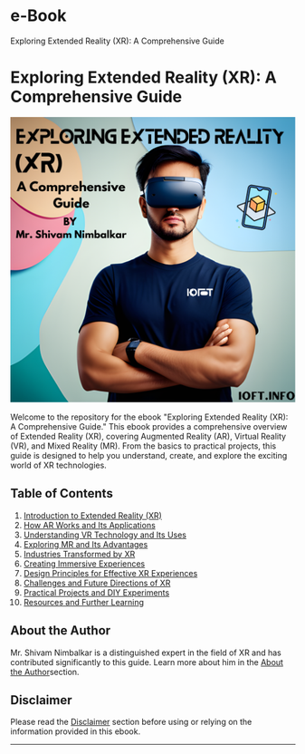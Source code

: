 # e-Book
Exploring Extended Reality (XR): A Comprehensive Guide

# Exploring Extended Reality (XR): A Comprehensive Guide

![Cover Image](https://github.com/ShivamNimbalkar/e-Book/blob/b5e12e3632ffc0d467baf601755a8eaf6e85e259/Exploring%20Extended%20Reality%20(XR)%20(1).png)

Welcome to the repository for the ebook "Exploring Extended Reality (XR): A Comprehensive Guide." This ebook provides a comprehensive overview of Extended Reality (XR), covering Augmented Reality (AR), Virtual Reality (VR), and Mixed Reality (MR). From the basics to practical projects, this guide is designed to help you understand, create, and explore the exciting world of XR technologies.

## Table of Contents

1. [Introduction to Extended Reality (XR)](#introduction-to-extended-reality-xr)
2. [How AR Works and Its Applications](#how-ar-works-and-its-applications)
3. [Understanding VR Technology and Its Uses](#understanding-vr-technology-and-its-uses)
4. [Exploring MR and Its Advantages](#exploring-mr-and-its-advantages)
5. [Industries Transformed by XR](#industries-transformed-by-xr)
6. [Creating Immersive Experiences](#creating-immersive-experiences)
7. [Design Principles for Effective XR Experiences](#design-principles-for-effective-xr-experiences)
8. [Challenges and Future Directions of XR](#challenges-and-future-directions-of-xr)
9. [Practical Projects and DIY Experiments](#practical-projects-and-diy-experiments)
10. [Resources and Further Learning](#resources-and-further-learning)

## About the Author

Mr. Shivam Nimbalkar is a distinguished expert in the field of XR and has contributed significantly to this guide. Learn more about him in the [About the Author](https://github.com/ShivamNimbalkar)section.

## Disclaimer

Please read the [Disclaimer](#disclaimer) section before using or relying on the information provided in this ebook.

---


